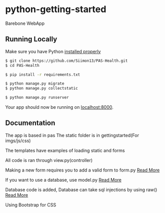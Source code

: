# python-getting-started

Barebone WebApp

## Running Locally

Make sure you have Python [installed properly](http://install.python-guide.org)
```sh
$ git clone https://github.com/Siimon13/PAS-Health.git
$ cd PAS-Health

$ pip install -r requirements.txt

$ python manage.py migrate
$ python manage.py collectstatic

$ python manage.py runserver
```

Your app should now be running on [localhost:8000](http://localhost:8000/).

## Documentation

The app is based in pas
The static folder is in gettingstarted(For imgs/js/css)

The templates have examples of loading static and forms

All code is ran through view.py(controller)

Making a new form requires you to add a valid form to form.py [Read More](https://docs.djangoproject.com/en/1.10/topics/forms/)

If you want to use a database, use model.py [Read More](https://docs.djangoproject.com/en/1.10/topics/db/models/)

Database code is added, Database can take sql injections by using raw() [Read More](https://docs.djangoproject.com/en/1.10/topics/db/sql/)

Using Bootstrap for CSS
